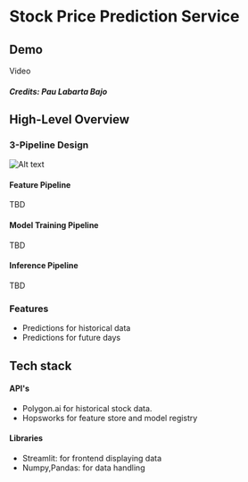 # Stock Price Prediction Service

## Demo
Video
##### Credits: Pau Labarta Bajo

## High-Level Overview
### 3-Pipeline Design 
![Alt text](Stock_Price_Prediction/images/pipeline.png)

#### Feature Pipeline
TBD
#### Model Training Pipeline
TBD
#### Inference Pipeline
TBD
### Features
- Predictions for historical data
- Predictions for future days


## Tech stack
#### API's
- Polygon.ai for historical stock data. 
- Hopsworks for feature store and model registry
#### Libraries
- Streamlit: for frontend displaying data
- Numpy,Pandas: for data handling 